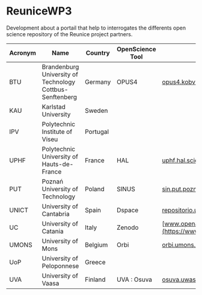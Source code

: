 # ReuniceWP3

Development about a portail that help to interrogates the differents open science repository of the Reunice project partners.

Acronym | Name | Country | OpenScience Tool | access | API
------- | ---- | ------- | ---------------- | ------ | ----
BTU | Brandenburg University of Technology Cottbus-Senftenberg | Germany | OPUS4 | [opus4.kobv.de/opus4-btu](https://opus4.kobv.de/opus4-btu) | unknown
KAU | Karlstad University | Sweden | 
IPV | Polytechnic Institute of Viseu | Portugal | 
UPHF | Polytechnic University of Hauts-de-France | France | HAL | [uphf.hal.science](https://uphf.hal.science) | [api.archives-ouvertes.fr](https://api.archives-ouvertes.fr/)
PUT | Poznań University of Technology | Poland | SINUS | [sin.put.poznan.pl](https://sin.put.poznan.pl) | unknown
UNICT | University of Cantabria | Spain |  Dspace | [repositorio.unican.es/xmlui](https://repositorio.unican.es/xmlui) | [repositorio.unican.es/rest/](https://repositorio.unican.es/rest/)
UC | University of Catania | Italy |  Zenodo | [www.openaccessrepository.it](https://www.openaccessrepository.it) | [developers.zenodo.org](https://developers.zenodo.org/)
UMONS | University of Mons | Belgium |  Orbi | [orbi.umons.ac.be](https://orbi.umons.ac.be)
UoP | University of Peloponnese | Greece | 
UVA | University of Vaasa | Finland | UVA : Osuva | [osuva.uwasa.fi](https://osuva.uwasa.fi) | DSpace ?
